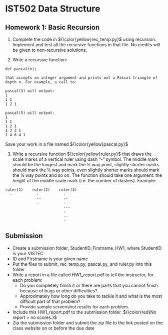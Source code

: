 # IST502 Data Structure

## Homework 1: Basic Recursion

1. Complete the code in ${\color{yellow}rec_temp.py}$ using recursion. Implement and test all the recursive functions in that file. No credits will be given to non-recursive solutions.

2. Write a recursive function:

```
def pascal(n);

that accepts an integer argument and prints out a Pascal triangle of depth n. For example, a call to:

pascal(3) will output:
1
1 1
1 2 1

pascal(5) will output:
1
1 1
1 2 1
1 3 3 1
1 4 6 4 1

```

Save your work in a file named ${\color{yellow}pascal.py}$

3. Write a recursive function ${\color{yellow}ruler.py}$ that draws the scale marks of a vertical ruler using dash “-” symbol. The middle mark should be the longest and mark the 1⁄2 way point, slightly shorter marks should mark the 1⁄4 way points, even slightly shorter marks should mark the 1⁄8 way points and so on. The function should take one argument: the height of the middle scale mark (i.e. the number of dashes). Example:

```
ruler(1)    ruler(2)    ruler(3)
  -           -           -
              --          --
              -           -
                          ---
                          -
                          --
                          -
```

## Submission

- Create a submission folder, StudentID_Firstname_HW1, where StudentID is your VISTEC
- ID and Firstname is your given name
- Put the files to submit, rec_temp.py, pascal.py, and ruler.py into this folder
- Write a report in a file called HW1_report.pdf to tell the instructor, for each problem:
  - Do you completely finish it or there are parts that you cannot finish because of bugs or other difficulties?
  - Approximately how long do you take to tackle it and what is the most difficult part of that problem?
  - Provide sample screenshot results for each problem.
- Include this HW1_report.pdf to the submission folder. ${\color{red}No report = no scores.}$
- Zip the submission folder and submit the zip file to the link posted on the class website on or before the due date
